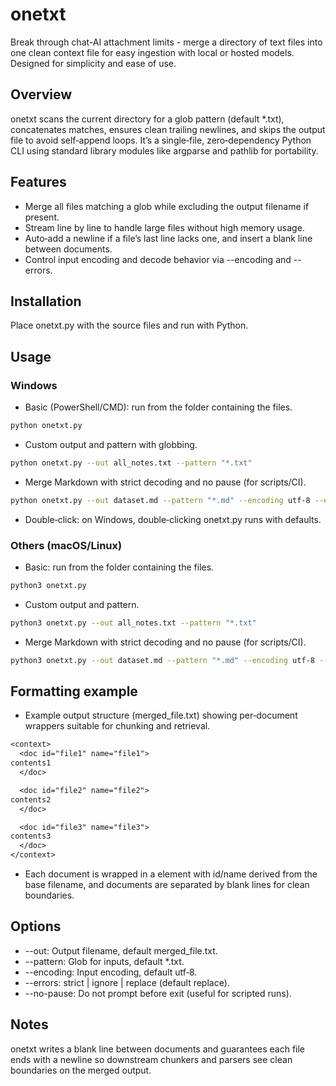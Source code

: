 # onetxt

Break through chat-AI attachment limits - merge a directory of text files into one clean context file for easy ingestion with local or hosted models. Designed for simplicity and ease of use.

## Overview

onetxt scans the current directory for a glob pattern (default *.txt), concatenates matches, ensures clean trailing newlines, and skips the output file to avoid self‑append loops. It’s a single‑file, zero‑dependency Python CLI using standard library modules like argparse and pathlib for portability.

## Features

- Merge all files matching a glob while excluding the output filename if present.
- Stream line by line to handle large files without high memory usage.
- Auto‑add a newline if a file’s last line lacks one, and insert a blank line between documents.
- Control input encoding and decode behavior via --encoding and --errors.


## Installation

Place onetxt.py with the source files and run with Python.

## Usage

### Windows

- Basic (PowerShell/CMD): run from the folder containing the files.

```bash
python onetxt.py
```

- Custom output and pattern with globbing.

```bash
python onetxt.py --out all_notes.txt --pattern "*.txt"
```

- Merge Markdown with strict decoding and no pause (for scripts/CI).

```bash
python onetxt.py --out dataset.md --pattern "*.md" --encoding utf-8 --errors strict --no-pause
```

- Double‑click: on Windows, double‑clicking onetxt.py runs with defaults.


### Others (macOS/Linux)

- Basic: run from the folder containing the files.

```bash
python3 onetxt.py
```

- Custom output and pattern.

```bash
python3 onetxt.py --out all_notes.txt --pattern "*.txt"
```

- Merge Markdown with strict decoding and no pause (for scripts/CI).

```bash
python3 onetxt.py --out dataset.md --pattern "*.md" --encoding utf-8 --errors strict --no-pause
```


## Formatting example

- Example output structure (merged_file.txt) showing per‑document wrappers suitable for chunking and retrieval.

```txt
<context>
  <doc id="file1" name="file1">
contents1
  </doc>

  <doc id="file2" name="file2">
contents2
  </doc>

  <doc id="file3" name="file3">
contents3
  </doc>
</context>
```

- Each document is wrapped in a <doc> element with id/name derived from the base filename, and documents are separated by blank lines for clean boundaries.


## Options

- --out: Output filename, default merged_file.txt.
- --pattern: Glob for inputs, default *.txt.
- --encoding: Input encoding, default utf‑8.
- --errors: strict | ignore | replace (default replace).
- --no-pause: Do not prompt before exit (useful for scripted runs).


## Notes

onetxt writes a blank line between documents and guarantees each file ends with a newline so downstream chunkers and parsers see clean boundaries on the merged output.
